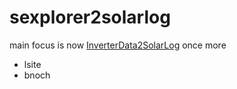 sexplorer2solarlog
==================

main focus is now [InverterData2SolarLog](InverterData2SolarLog)
once more

* lsite
* bnoch 